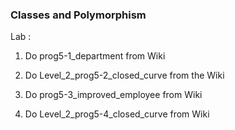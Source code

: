 ### Classes and Polymorphism

Lab  :

1. Do prog5-1_department from Wiki

2. Do Level_2_prog5-2_closed_curve from the Wiki

3. Do prog5-3_improved_employee from Wiki

4. Do Level_2_prog5-4_closed_curve from Wiki